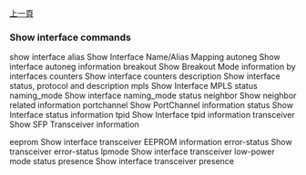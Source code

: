 [上一頁](/blog/sonic_command/layer2/show/interface/)

### Show interface commands

  show interface
  alias        Show Interface Name/Alias Mapping
  autoneg      Show interface autoneg information
  breakout     Show Breakout Mode information by interfaces
  counters     Show interface counters
  description  Show interface status, protocol and description
  mpls         Show Interface MPLS status
  naming_mode  Show interface naming_mode status
  neighbor     Show neighbor related information
  portchannel  Show PortChannel information
  status       Show Interface status information
  tpid         Show Interface tpid information
  transceiver  Show SFP Transceiver information


  eeprom        Show interface transceiver EEPROM information
  error-status  Show transceiver error-status
  lpmode        Show interface transceiver low-power mode status
  presence      Show interface transceiver presence
